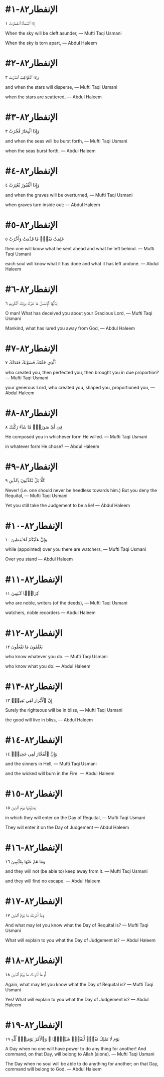 


# #الإنفطار٨٢-١
إِذَا ٱلسَّمَآءُ ٱنفَطَرَتْ ١

When the sky will be cleft asunder,
— Mufti Taqi Usmani


When the sky is torn apart,
— Abdul Haleem



# #الإنفطار٨٢-٢
وَإِذَا ٱلْكَوَاكِبُ ٱنتَثَرَتْ ٢

and when the stars will disperse,
— Mufti Taqi Usmani


when the stars are scattered,
— Abdul Haleem



# #الإنفطار٨٢-٣
وَإِذَا ٱلْبِحَارُ فُجِّرَتْ ٣

and when the seas will be burst forth,
— Mufti Taqi Usmani


when the seas burst forth,
— Abdul Haleem



# #الإنفطار٨٢-٤
وَإِذَا ٱلْقُبُورُ بُعْثِرَتْ ٤

and when the graves will be overturned,
— Mufti Taqi Usmani


when graves turn inside out:
— Abdul Haleem



# #الإنفطار٨٢-٥
عَلِمَتْ نَفْسٌۭ مَّا قَدَّمَتْ وَأَخَّرَتْ ٥

then one will know what he sent ahead and what he left behind.
— Mufti Taqi Usmani


each soul will know what it has done and what it has left undone.
— Abdul Haleem



# #الإنفطار٨٢-٦
يَـٰٓأَيُّهَا ٱلْإِنسَـٰنُ مَا غَرَّكَ بِرَبِّكَ ٱلْكَرِيمِ ٦

O man! What has deceived you about your Gracious Lord,
— Mufti Taqi Usmani


Mankind, what has lured you away from God,
— Abdul Haleem



# #الإنفطار٨٢-٧
ٱلَّذِى خَلَقَكَ فَسَوَّىٰكَ فَعَدَلَكَ ٧

who created you, then perfected you, then brought you in due proportion?
— Mufti Taqi Usmani


your generous Lord, who created you, shaped you, proportioned you,
— Abdul Haleem



# #الإنفطار٨٢-٨
فِىٓ أَىِّ صُورَةٍۢ مَّا شَآءَ رَكَّبَكَ ٨

He composed you in whichever form He willed.
— Mufti Taqi Usmani


in whatever form He chose?
— Abdul Haleem



# #الإنفطار٨٢-٩
كَلَّا بَلْ تُكَذِّبُونَ بِٱلدِّينِ ٩

Never! (i.e. one should never be heedless towards him.) But you deny the Requital,
— Mufti Taqi Usmani


Yet you still take the Judgement to be a lie!
— Abdul Haleem



# #الإنفطار٨٢-١٠
وَإِنَّ عَلَيْكُمْ لَحَـٰفِظِينَ ١٠

while (appointed) over you there are watchers,
— Mufti Taqi Usmani


Over you stand
— Abdul Haleem



# #الإنفطار٨٢-١١
كِرَامًۭا كَـٰتِبِينَ ١١

who are noble, writers (of the deeds),
— Mufti Taqi Usmani


watchers, noble recorders
— Abdul Haleem



# #الإنفطار٨٢-١٢
يَعْلَمُونَ مَا تَفْعَلُونَ ١٢

who know whatever you do.
— Mufti Taqi Usmani


who know what you do:
— Abdul Haleem



# #الإنفطار٨٢-١٣
إِنَّ ٱلْأَبْرَارَ لَفِى نَعِيمٍۢ ١٣

Surely the righteous will be in bliss,
— Mufti Taqi Usmani


the good will live in bliss,
— Abdul Haleem



# #الإنفطار٨٢-١٤
وَإِنَّ ٱلْفُجَّارَ لَفِى جَحِيمٍۢ ١٤

and the sinners in Hell,
— Mufti Taqi Usmani


and the wicked will burn in the Fire.
— Abdul Haleem



# #الإنفطار٨٢-١٥
يَصْلَوْنَهَا يَوْمَ ٱلدِّينِ ١٥

in which they will enter on the Day of Requital,
— Mufti Taqi Usmani


They will enter it on the Day of Judgement
— Abdul Haleem



# #الإنفطار٨٢-١٦
وَمَا هُمْ عَنْهَا بِغَآئِبِينَ ١٦

and they will not (be able to) keep away from it.
— Mufti Taqi Usmani


and they will find no escape.
— Abdul Haleem



# #الإنفطار٨٢-١٧
وَمَآ أَدْرَىٰكَ مَا يَوْمُ ٱلدِّينِ ١٧

And what may let you know what the Day of Requital is?
— Mufti Taqi Usmani


What will explain to you what the Day of Judgement is?
— Abdul Haleem



# #الإنفطار٨٢-١٨
ثُمَّ مَآ أَدْرَىٰكَ مَا يَوْمُ ٱلدِّينِ ١٨

Again, what may let you know what the Day of Requital is?
— Mufti Taqi Usmani


Yes! What will explain to you what the Day of Judgement is?
— Abdul Haleem



# #الإنفطار٨٢-١٩
يَوْمَ لَا تَمْلِكُ نَفْسٌۭ لِّنَفْسٍۢ شَيْـًۭٔا ۖ وَٱلْأَمْرُ يَوْمَئِذٍۢ لِّلَّهِ ١٩

A Day when no one will have power to do any thing for another! And command, on that Day, will belong to Allah (alone).
— Mufti Taqi Usmani


The Day when no soul will be able to do anything for another; on that Day, command will belong to God.
— Abdul Haleem

